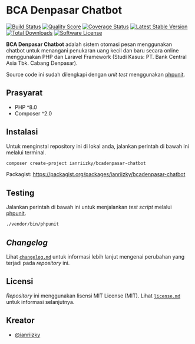 # BCA Denpasar Chatbot

[![Build Status](https://travis-ci.com/ianriizky/bcadenpasar-chatbot.svg)](https://travis-ci.org/ianriizky/bcadenpasar-chatbot)
[![Quality Score](https://img.shields.io/scrutinizer/g/ianriizky/bcadenpasar-chatbot.svg?style=flat)](https://scrutinizer-ci.com/g/ianriizky/bcadenpasar-chatbot)
[![Coverage Status](https://coveralls.io/repos/github/ianriizky/bcadenpasar-chatbot/badge.svg)](https://coveralls.io/github/ianriizky/bcadenpasar-chatbot)
[![Latest Stable Version](https://poser.pugx.org/ianriizky/bcadenpasar-chatbot/v/stable.svg)](https://packagist.org/packages/ianriizky/bcadenpasar-chatbot)
[![Total Downloads](https://poser.pugx.org/ianriizky/bcadenpasar-chatbot/d/total.svg)](https://packagist.org/packages/ianriizky/bcadenpasar-chatbot)
[![Software License](https://poser.pugx.org/ianriizky/bcadenpasar-chatbot/license.svg)](https://packagist.org/packages/ianriizky/bcadenpasar-chatbot)

**BCA Denpasar Chatbot** adalah sistem otomasi pesan menggunakan chatbot untuk menangani penukaran uang kecil dan baru secara online menggunakan PHP dan Laravel Framework (Studi Kasus: PT. Bank Central Asia Tbk. Cabang Denpasar).

Source code ini sudah dilengkapi dengan *unit test* menggunakan [phpunit](https://phpunit.de).

## Prasyarat

- PHP ^8.0
- Composer ^2.0

## Instalasi

Untuk menginstal repository ini di lokal anda, jalankan perintah di bawah ini melalui terminal.

```bash
composer create-project ianriizky/bcadenpasar-chatbot
```

Packagist: https://packagist.org/packages/ianriizky/bcadenpasar-chatbot

## Testing

Jalankan perintah di bawah ini untuk menjalankan *test script* melalui [phpunit](https://phpunit.de/).

```bash
./vendor/bin/phpunit
```

## *Changelog*

Lihat [`changelog.md`](CHANGELOG.md) untuk informasi lebih lanjut mengenai perubahan yang terjadi pada *repository* ini.

## Licensi

*Repository* ini menggunakan lisensi MIT License (MIT). Lihat [`license.md`](LICENSE.md) untuk informasi selanjutnya.

## Kreator

- [@ianriizky](https://github.com/ianriizky)
